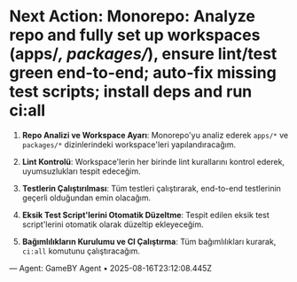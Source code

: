 # Next Action: Monorepo: Analyze repo and fully set up workspaces (apps/*, packages/*), ensure lint/test green end-to-end; auto-fix missing test scripts; install deps and run ci:all

1. **Repo Analizi ve Workspace Ayarı**: Monorepo'yu analiz ederek `apps/*` ve `packages/*` dizinlerindeki workspace'leri yapılandıracağım.

2. **Lint Kontrolü**: Workspace'lerin her birinde lint kurallarını kontrol ederek, uyumsuzlukları tespit edeceğim.

3. **Testlerin Çalıştırılması**: Tüm testleri çalıştırarak, end-to-end testlerinin geçerli olduğundan emin olacağım.

4. **Eksik Test Script'lerini Otomatik Düzeltme**: Tespit edilen eksik test script'lerini otomatik olarak düzeltip ekleyeceğim.

5. **Bağımlılıkların Kurulumu ve CI Çalıştırma**: Tüm bağımlılıkları kurarak, `ci:all` komutunu çalıştıracağım.

— Agent: GameBY Agent • 2025-08-16T23:12:08.445Z
